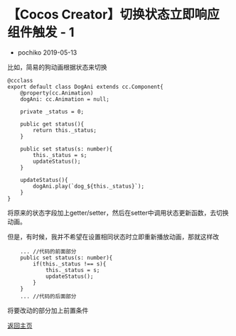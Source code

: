# 【Cocos Creator】切换状态立即响应组件触发 - 1
- pochiko 2019-05-13

比如，简易的狗动画根据状态来切换
```
@ccclass
export default class DogAni extends cc.Component{
    @property(cc.Animation)
    dogAni: cc.Animation = null;

    private _status = 0;

    public get status(){
        return this._status;
    }

    public set status(s: number){
        this._status = s;
        updateStatus();
    }

    updateStatus(){
        dogAni.play(`dog_${this._status}`);
    }
}
```
将原来的状态字段加上getter/setter，然后在setter中调用状态更新函数，去切换动画。

但是，有时候，我并不希望在设置相同状态时立即重新播放动画，那就这样改
```
    ... //代码的前面部分
    public set status(s: number){
        if(this._status !== s){
            this._status = s;
            updateStatus();
        }
    }
    ... //代码的后面部分
```
将要改动的部分加上前置条件

[返回主页](./readme.md)